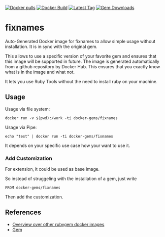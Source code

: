 [![Docker pulls](https://img.shields.io/docker/pulls/rubygem/fixnames.svg)](https://hub.docker.com/r/rubygem/fixnames/)
[![Docker Build](https://img.shields.io/docker/automated/rubygem/fixnames.svg)](https://hub.docker.com/r/rubygem/fixnames/)
[![Latest Tag](https://img.shields.io/github/tag/docker-rubygem/fixnames.svg)](https://hub.docker.com/r/rubygem/fixnames/)
[![Gem Downloads](https://img.shields.io/gem/dt/fixnames.svg)](https://rubygems.org/gems/fixnames/)
# fixnames

Auto-Generated Docker image for fixnames to allow simple usage without installation.
It is in sync with the original gem.

This allows to use a specific version of your favorite gem and ensures that this image will be supported in future.
The image is generated automatically from a github repository by Docker Hub.
This ensures that you exactly know what is in the image and what not.

It lets you use Ruby Tools without the need to install ruby on your machine.

## Usage

Usage via file system:

`docker run -v $(pwd):/work -ti docker-gems/fixnames`

Usage via Pipe:

`echo "test" | docker run -ti docker-gems/fixnames`

It depends on your specific use case how your want to use it.

### Add Customization

For extension, it could be used as base image.

So instead of struggeling with the installation of a gem, just write

`FROM docker-gems/fixnames`

Then add the customization.

## References

 - [Overview over other rubygem docker images](https://github.com/thinkbot/docker-rubygem)
 - [Gem](https://rubygems.org/gems/fixnames/)
